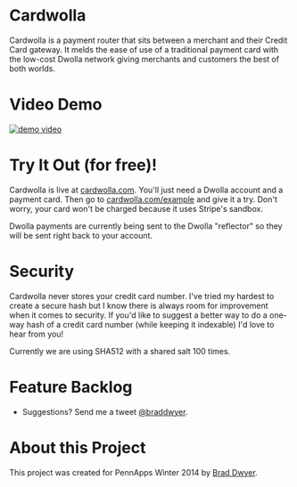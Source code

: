 Cardwolla
=========

Cardwolla is a payment router that sits between a merchant and their Credit Card gateway. It melds the ease of
use of a traditional payment card with the low-cost Dwolla network giving merchants and customers the best of
both worlds.

Video Demo
==========

[![demo video](http://img.youtube.com/vi/5K_xvnWxKGk/0.jpg)](http://www.youtube.com/watch?v=5K_xvnWxKGk&feature=youtu.be)

Try It Out (for free)!
======================

Cardwolla is live at [cardwolla.com](https://cardwolla.com). You'll just need a Dwolla account and a payment card.
Then go to [cardwolla.com/example](https://cardwolla.com/example) and give it a try. Don't worry, your card won't
be charged because it uses Stripe's sandbox.

Dwolla payments are currently being sent to the Dwolla "reflector" so they will be sent right back to your account.

Security
========

Cardwolla never stores your credit card number. I've tried my hardest to create a secure hash but I know there is always room for improvement when it comes to security. If you'd like to suggest a better way to do a one-way hash of a credit card number (while keeping it indexable) I'd love to hear from you!

Currently we are using SHA512 with a shared salt 100 times.

Feature Backlog
===============

 - Suggestions? Send me a tweet [@braddwyer](http://www.twitter.com/braddwyer).

About this Project
==================

This project was created for PennApps Winter 2014 by [Brad Dwyer](http://www.twitter.com/braddwyer).
